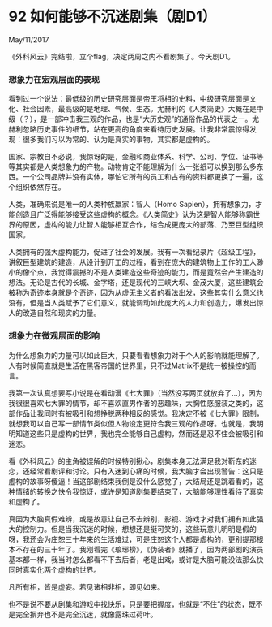 # 92 如何能够不沉迷剧集（剧D1）
May/11/2017

《外科风云》完结啦，立个flag，决定两周之内不看剧集了。今天剧D1。

### 想象力在宏观层面的表现

看到过一个说法：最低级的历史研究层面是帝王将相的史料，中级研究层面是文化、社会因素，最高级的是地理、气候、生态。尤赫利的《人类简史》大概在是中级（？），是一部冲击我三观的作品，也是“大历史观”的通俗作品的代表之一。尤赫利忽略历史事件的细节，站在更高的角度来看待历史发展。让我非常震惊得发现：很多我们习以为常的、认为是真实的事物，其实都是虚构的。

国家、宗教自不必说，我惊讶的是，金融和商业体系、科学、公司、学位、证书等等其实都是人类想象力的产物。动物肯定不能理解为什么一张纸可以换到那么多东西。一个公司品牌并没有实体，哪怕它所有的员工和占有的资料都更换了一遍，这个组织依然存在。

人类，准确来说是唯一的人类种族赢家：智人（Homo Sapien），拥有想象力，才能创造且广泛得能够接受这些虚构的概念。《人类简史》认为这是智人能够称霸世界的原因，虚构的能力让智人能够相互合作，结合成更庞大的部落、乃至巨型组织国家。

人类拥有的强大虚构能力，促进了社会的发展。我有一次看纪录片《超级工程》，讲叙巨型建筑的建造，从设计到开工的过程，看到在庞大的建筑物上工作的工人渺小的像个点，我觉得震撼的不是人类建造这些奇迹的能力，而是竟然会产生建造的想法。无论是古代的长城、金字塔，还是现代的三峡大坝、金茂大厦，这些建筑会被称为奇迹本身就是个奇迹，因为从虚无主义者的看法出发，这些其实什么意义也没有，但是当人类赋予了它们意义，就能调动如此庞大的人力和创造力，爆发出惊人的改造自然和现实的力量。

### 想象力在微观层面的影响

为什么想象力的力量可以如此巨大，只要看看想象力对于个人的影响就能理解了。人有时候简直就是生活在黑客帝国的世界里，只不过Matrix不是统一被操控的而言。

我第一次认真想要写小说是在看动漫《七大罪》（当然没写两页就放弃了...），因为我很很喜欢七大罪的情节，却不喜欢直男作者的恶趣味，大胸性感服装之类的，这部作品让我同时有被吸引和想挣脱两种相反的感觉。我决定不被《七大罪》限制，就想我可以自己写一部情节类似但人物设定更符合我三观的作品呀。也就是，我明明知道这些只是虚构的世界，我也完全能够自己虚构，然而还是忍不住会被吸引和迷恋。

看《外科风云》的主角被误解的时候特别揪心，剧集本身无法满足我对靳东的迷恋，还经常看剧评和讨论。只有入迷到心痛的时候，我大脑才会出现警告：这只是虚构的故事呀傻逼！当这部剧结束我倒是没什么感觉了，大结局还是跳着看的，这种情绪的转换之快令我惊讶，或许是知道剧集要结束了，大脑能够理性看待了真实和虚构了。

真因为大脑真假难辨，或是故意让自己不去辨别，影视、游戏才对我们拥有如此强大的控制力。但是当我沉迷的时候，想想还是挺可笑的，这些玩意儿明明是假的呀，我还会为庄恕三十年来的生活难过，可是庄恕这个人都是虚构的，更别提那根本不存在的三十年了。我刚看完《琅琊榜》，《伪装者》就播了，因为两部剧的演员基本都一样，我当时怎么都看不下去后者，老是出戏，或许是大脑可能没法那么快同时真实化两个虚构的世界。

凡所有相，皆是虚妄。若见诸相非相，即见如来。

也不是说不要从剧集和游戏中找快乐，只是要把握度，也就是“不住”的状态，既不是完全摒弃也不是完全沉迷，就像露珠过荷叶。